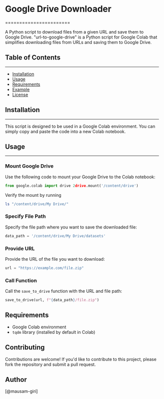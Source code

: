 # Google Drive Downloader
=======================

A Python script to download files from a given URL and save them to Google Drive.
"url-to-google-drive" is a Python script for Google Colab that simplifies downloading files from URLs and saving them to Google Drive.

## Table of Contents
-----------------

*   [Installation](#installation)
*   [Usage](#usage)
*   [Requirements](#requirements)
*   [Example](#example)
*   [License](#license)

## Installation
------------

This script is designed to be used in a Google Colab environment. You can simply copy and paste the code into a new Colab notebook.

## Usage
-----

### Mount Google Drive

Use the following code to mount your Google Drive to the Colab notebook:

```python
from google.colab import drive 2drive.mount('/content/drive')
```

Verify the mount by running 
```bash 
ls "/content/drive/My Drive/"
```

### Specify File Path

Specify the file path where you want to save the downloaded file:

```python
data_path = '/content/drive/My Drive/datasets'
```

### Provide URL

Provide the URL of the file you want to download:

```python
url = "https://example.com/file.zip"
```

### Call Function

Call the `save_to_drive` function with the URL and file path:

```python
save_to_drive(url, f"{data_path}/file.zip")
```

Requirements
------------

*   Google Colab environment
*   `tqdm` library (installed by default in Colab)

Contributing
------------

Contributions are welcome! If you'd like to contribute to this project, please fork the repository and submit a pull request.

Author
------

\[@mausam-giri\]

